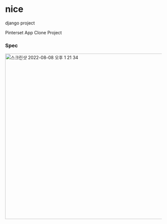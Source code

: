 # nice
django project

Pinterset App Clone Project

### Spec
<img width="532" alt="스크린샷 2022-08-08 오후 1 21 34" src="https://user-images.githubusercontent.com/81064963/184144386-c223bb48-b4b4-440c-b614-be62f20c6d81.png">

